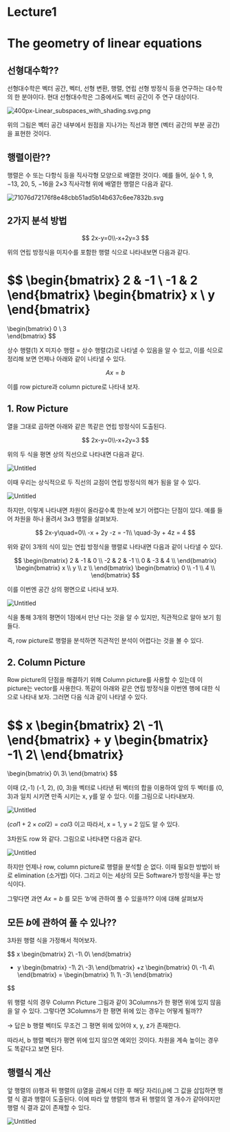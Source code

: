 # Lecture1

# The geometry of linear equations

## 선형대수학??

선형대수학은 벡터 공간, 벡터, 선형 변환, 행렬, 연립 선형 방정식 등을 연구하는 대수학의 한 분야이다. 현대 선형대수학은 그중에서도 벡터 공간이 주 연구 대상이다.

![400px-Linear_subspaces_with_shading.svg.png](Lecture1%20f809c51919304d45976adcf295ecb7f1/400px-Linear_subspaces_with_shading.svg.png)

위의 그림은 벡터 공간 내부에서 원점을 지나가는 직선과 평면 (벡터 공간의 부분 공간)을 표현한 것이다.

## 행렬이란??

행렬은 수 또는 다항식 등을 직사각형 모양으로 배열한 것이다. 예를 들어, 실수 1, 9, −13, 20, 5, −16을 2×3 직사각형 위에 배열한 행렬은 다음과 같다.

![71076d72176f8e48cbb51ad5b14b637c6ee7832b.svg](Lecture1%20f809c51919304d45976adcf295ecb7f1/71076d72176f8e48cbb51ad5b14b637c6ee7832b.svg)

## 2가지 분석 방법

$$
2x-y=0\\-x+2y=3
$$

위의 연립 방정식을 미지수를 포함한 행렬 식으로 나타내보면 다음과 같다.

$$
\begin{bmatrix} 
2 & -1 \\ -1 & 2 
\end{bmatrix} 
\begin{bmatrix} 
x \\ y  
\end{bmatrix}
=
\begin{bmatrix} 
0 \\ 3  
\end{bmatrix}
$$

상수 행렬(1) X 미지수 행렬 = 상수 행렬(2)로 나타낼 수 있음을 알 수 있고, 이를 식으로 정리해 보면 언제나 아래와 같이 나타낼 수 있다.

$$
Ax = b
$$

이를 row picture과 column picture로 나타내 보자.

## 1. Row Picture

열을 그대로 곱하면 아래와 같은 똑같은 연립 방정식이 도출된다.

$$
2x-y=0\\-x+2y=3
$$

위의 두 식을 평면 상의 직선으로 나타내면 다음과 같다.

![Untitled](Lecture1%20f809c51919304d45976adcf295ecb7f1/Untitled.png)

이때 우리는 상식적으로 두 직선의 교점이 연립 방정식의 해가 됨을 알 수 있다. 

![Untitled](Lecture1%20f809c51919304d45976adcf295ecb7f1/Untitled%201.png)

하지만, 이렇게 나타내면 차원이 올라갈수록 한눈에 보기 어렵다는 단점이 있다. 예를 들어 차원을 하나 올려서 3x3 행렬을 살펴보자. 

$$
2x-y\quad=0\\
-x + 2y -z = -1\\
\quad-3y + 4z = 4
$$

위와 같이 3개의 식이 있는 연립 방정식을 행렬로 나타내면 다음과 같이 나타낼 수 있다.

$$
\begin{bmatrix}
2 & -1 & 0 \\
-2 & 2 & -1 \\
0 & -3 & 4 \\
\end{bmatrix}
\begin{bmatrix}
x \\
y \\
z \\
\end{bmatrix}
\begin{bmatrix}
0 \\
-1 \\
4 \\
\end{bmatrix}
$$

이를 이번엔 공간 상의 평면으로 나타내 보자.

![Untitled](Lecture1%20f809c51919304d45976adcf295ecb7f1/Untitled%202.png)

식을 통해 3개의 평면이 1점에서 만난 다는 것을 알 수 있지만, 직관적으로 알아 보기 힘들다. 

즉, row picture로 행렬을 분석하면 직관적인 분석이 어렵다는 것을 볼 수 있다.

## 2. Column Picture

Row picture의 단점을 해결하기 위해 Column picture를 사용할 수 있는데 이 picture는 vector를 사용한다. 똑같이 아래와 같은 연립 방정식을 이번엔 행에 대한 식으로 나타내 보자. 그러면 다음 식과 같이 나타낼 수 있다.

$$
x
\begin{bmatrix}
2\\
-1\\
\end{bmatrix}
+
y
\begin{bmatrix}
-1\\
2\\
\end{bmatrix}
=
\begin{bmatrix}
0\\
3\\
\end{bmatrix}
$$

이때 (2,-1) (-1, 2), (0, 3)을 벡터로 나타낸 뒤 벡터의 합을 이용하여 앞의 두 벡터를 (0, 3)과 일치 시키면 만족 시키는 x, y를 알 수 있다. 이를 그림으로 나타내보자. 

![Untitled](Lecture1%20f809c51919304d45976adcf295ecb7f1/Untitled%203.png)

 $(col1 + 2\times col2) = col3$ 이고 따라서, x = 1, y = 2 임도 알 수 있다.

3차원도 row 와 같다. 그림으로 나타내면 다음과 같다.

![Untitled](Lecture1%20f809c51919304d45976adcf295ecb7f1/Untitled%204.png)

하지만 언제나 row, column picture로 행렬을 분석할 순 없다. 이때 필요한 방법이 바로 elimination (소거법) 이다. 그리고 이는 세상의 모든 Software가 방정식을 푸는 방식이다. 

그렇다면 과연 $Ax = b$ 를 모든 ‘$b$’에 관하여 풀 수 있을까?? 이에 대해 살펴보자

## 모든 $b$에 관하여 풀 수 있나??

3차원 행렬 식을 가정해서 적어보자.

$$
x
\begin{bmatrix}
2\\
-1\\
0\\
\end{bmatrix}
+ y
\begin{bmatrix}
-1\\
2\\
-3\\
\end{bmatrix}
+z
\begin{bmatrix}
0\\
-1\\
4\\
\end{bmatrix}
=
\begin{bmatrix}
1\\
1\\
-3\\
\end{bmatrix}

$$

위 행렬 식의 경우 Column Picture 그림과 같이 3Columns가 한 평면 위에 있지 않음을 알 수 있다. 그렇다면 3Columns가 한 평면 위에 있는 경우는 어떻게 될까??

$\rightarrow$ 답은 b 행렬 벡터도 무조건 그 평면 위에 있어야 x, y, z가 존재한다.

따라서, b 행렬 벡터가 평면 위에 있지 않으면 예외인 것이다. 차원을 계속 높이는 경우도 똑같다고 보면 된다.

## 행렬식 계산

앞 행렬의 (i)행과 뒤 행렬의 (j)열을 곱해서 더한 후 해당 자리(i,j)에 그 값을 삽입하면 행렬 식 결과 행렬이 도출된다. 이에 따라 앞 행렬의 행과 뒤 행렬의 열 개수가 같아야지만 행렬 식 결과 값이 존재할 수 있다.

![Untitled](Lecture1%20f809c51919304d45976adcf295ecb7f1/Untitled%205.png)